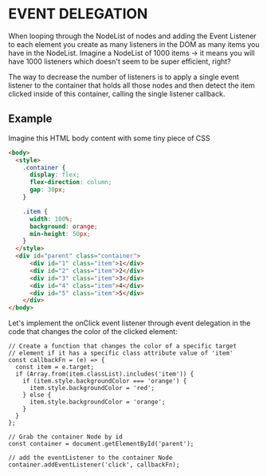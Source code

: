 # EVENT DELEGATION

When looping through the NodeList of nodes and adding the Event Listener to each element you create as many listeners in the DOM as many items you have in the NodeList. Imagine a NodeList of 1000 items -> it means you will have 1000 listeners which doesn't seem to be super efficient, right?

The way to decrease the number of listeners is to apply a single event listener to the container that holds all those nodes and then detect the item clicked inside of this container, calling the single listener callback.

## Example

Imagine this HTML body content with some tiny piece of CSS

```HTML
<body>
  <style>
    .container {
      display: flex;
      flex-direction: column;
      gap: 30px;
    }

    .item {
      width: 100%;
      background: orange;
      min-height: 50px;
    }
  </style>
  <div id="parent" class="container">
      <div id="1" class="item">1</div>
      <div id="2" class="item">2</div>
      <div id="3" class="item">3</div>
      <div id="4" class="item">4</div>
      <div id="5" class="item">5</div>
    </div>
</body>
```

Let's implement the onClick event listener through event delegation in the code that changes the color of the clicked element:

```JS
// Create a function that changes the color of a specific target
// element if it has a specific class attribute value of 'item'
const callbackFn = (e) => {
  const item = e.target;
  if (Array.from(item.classList).includes('item')) {
    if (item.style.backgroundColor === 'orange') {
      item.style.backgroundColor = 'red';
    } else {
      item.style.backgroundColor = 'orange';
    }
  }
};

// Grab the container Node by id
const container = document.getElementById('parent');

// add the eventListener to the container Node
container.addEventListener('click', callbackFn);
```
